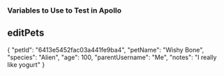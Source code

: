 ### Variables to Use to Test in Apollo

## editPets
{
  "petId": "6413e5452fac03a441fe9ba4",
  "petName": "Wishy Bone",
  "species": "Alien",
  "age": 100,
  "parentUsername": "Me",
  "notes": "I really like yogurt"
}